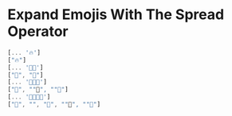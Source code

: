 # Expand Emojis With The Spread Operator

```javascript
[... '🔥']
["🔥"]
[... '👊🏽']
["👊", "🏽"]
[... '👩👩👦']
["👩", ""👩", ""👦"]
[... '👨👨👦👦']
["👨", "", "👨", ""👦", ""👦"]
```

